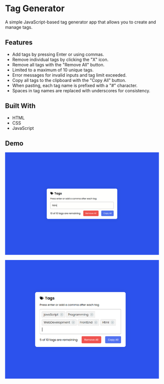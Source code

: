 # Tag Generator

A simple JavaScript-based tag generator app that allows you to create and manage tags.



## Features

- Add tags by pressing Enter or using commas.
- Remove individual tags by clicking the "X" icon.
- Remove all tags with the "Remove All" button.
- Limited to a maximum of 10 unique tags.
- Error messages for invalid inputs and tag limit exceeded.
- Copy all tags to the clipboard with the "Copy All" button.
- When pasting, each tag name is prefixed with a "#" character.
- Spaces in tag names are replaced with underscores for consistency.



## Built With

- HTML
- CSS
- JavaScript

## Demo


![Tag Generator Demo](demo/tag-generator.gif)


![Tag Generator Screenshot](demo/tag-generator.png)